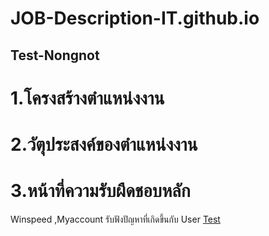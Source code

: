 # JOB-Description-IT.github.io
## Test-Nongnot

# 1.โครงสร้างตำแหน่งงาน

# 2.วัตุประสงค์ของตำแหน่งงาน

# 3.หน้าที่ความรับผืดชอบหลัก
Winspeed ,Myaccount
รับฟังปัญหาที่เกิดขึ้นกับ User
[Test](https://suriyaheoachan.github.io/JOB-Description-IT.github.io/)
